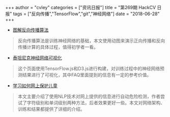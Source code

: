 +++
author = "cvley"
categories = ["资讯日报"]
title = "第269期 HackCV 日报"
tags = ["反向传播","TensorFlow","git","神经网络"]
date = "2018-06-28"
+++

- [图解反向传播算法](https://google-developers.appspot.com/machine-learning/crash-course/backprop-scroll/?from=hackcv&hmsr=hackcv.com&utm_medium=hackcv.com&utm_source=hackcv.com)

> 反向传播算法是训练神经网络的基础，本文使用动图来演示正向传播和反向传播计算的具体过程，值得初学者一看。

- [泰坦尼克神经网络可视化](https://andrewnetwork.github.io/NeuralTitanic/dist/?from=hackcv&hmsr=hackcv.com&utm_medium=hackcv.com&utm_source=hackcv.com)

> 这个页面使用TensorFlow.js和D3.js进行构建，对训练过程中的神经网络预测结果进行了可视化，其中FAQ里面提到的信息有一定的参考价值。

- [学习如何网上保护儿童](https://cpury.github.io/learning-to-protect/?from=hackcv&hmsr=hackcv.com&utm_medium=hackcv.com&utm_source=hackcv.com)

> 本文主要介绍了使用NLP技术对网上提供的信息进行自动危险检测，作者尝试了字符级别和单词级别两种方法，后者效果更好一些。本文对网络架构、训练和结果都提供了详细的介绍。

